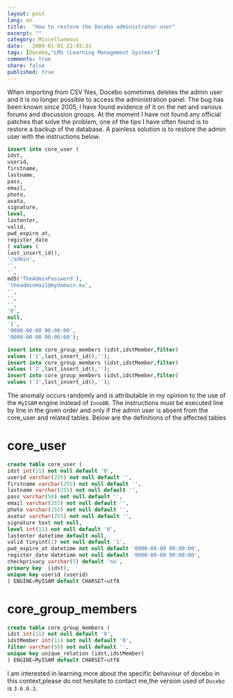 ```yaml
---
layout: post
lang: en
title:  "How to restore the Docebo administrator user"
excerpt: ""
category: Miscellaneous
date:   2009-01-01 22:45:33
tags: [Docebo,"LMS (Learning Management System)"]
comments: true
share: false
published: true
---
```


When importing from CSV files, Docebo sometimes deletes the admin user and it is no longer possible to access the administration panel.
The bug has been known since 2005, I have found evidence of it on the net and various forums and discussion groups. 
At the moment I have not found any official patches that solve the problem, one of the tips I have often found is to restore a backup of the database. A painless solution is to restore the admin user with the instructions below.

```sql
insert into core_user (
idst,
userid,
firstname,
lastname,
pass,
email,
photo,
avata,
signature,
level,
lastenter,
valid,
pwd_expire_at,
register_date
) values (
last_insert_id(),
'/admin',
'',
'',
md5('TheAdminPassword'),
'theadminmail@mydomain.eu',
'',
'',
'',
'0',
null,
'1',
'0000-00-00 00:00:00',
'0000-00-00 00:00:00');

insert into core_group_members (idst,idstMember,filter) 
values ('1',last_insert_id(),'');
insert into core_group_members (idst,idstMember,filter) 
values ('2',last_insert_id(),'');
insert into core_group_members (idst,idstMember,filter) 
values ('3',last_insert_id(),'');
```

The anomaly occurs randomly and is attributable in my opinion to the use of the `MyISAM` engine instead of `InnoDB`.
The instructions must be executed line by line in the given order and only if the admin user is absent from the core_user and related tables.
Below are the definitions of the affected tables

# core_user

```sql
create table core_user (
idst int(11) not null default '0',
userid varchar(255) not null default '',
firstname varchar(255) not null default '',
lastname varchar(255) not null default '',
pass varchar(50) not null default '',
email varchar(255) not null default '',
photo varchar(255) not null default '',
avatar varchar(255) not null default '',
signature text not null,
level int(11) not null default '0',
lastenter datetime default null,
valid tinyint(1) not null default '1',
pwd_expire_at datetime not null default '0000-00-00 00:00:00',
register_date datetime not null default '0000-00-00 00:00:00',
checkprivacy varchar(5) default 'no',
primary key  (idst),
unique key userid (userid)
) ENGINE=MyISAM default CHARSET=utf8
```

#  core_group_members 

```sql
create table core_group_members (
idst int(11) not null default '0',
idstMember int(11) not null default '0',
filter varchar(50) not null default '',
unique key unique_relation (idst,idstMember)
) ENGINE=MyISAM default CHARSET=utf8
```

I am interested in learning more about the specific behaviour of docebo in this context,please do not hesitate to contact me,the version used of `Docebo` is `3.6.0.3`.
